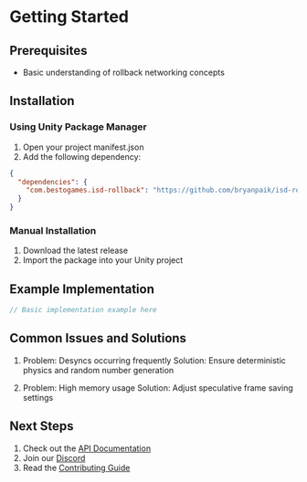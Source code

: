 ﻿# Getting Started

## Prerequisites
- Basic understanding of rollback networking concepts

## Installation

### Using Unity Package Manager
1. Open your project manifest.json
2. Add the following dependency:
```json
{
  "dependencies": {
    "com.bestogames.isd-rollback": "https://github.com/bryanpaik/isd-rollback.git"
  }
}
```

### Manual Installation
1. Download the latest release
2. Import the package into your Unity project

## Example Implementation

```csharp
// Basic implementation example here
```

## Common Issues and Solutions

1. Problem: Desyncs occurring frequently
   Solution: Ensure deterministic physics and random number generation

2. Problem: High memory usage
   Solution: Adjust speculative frame saving settings

## Next Steps

1. Check out the [API Documentation](API.md)
2. Join our [Discord](https://discord.gg/)
3. Read the [Contributing Guide](CONTRIBUTING.md)